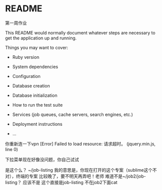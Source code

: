 # README

第一周作业

This README would normally document whatever steps are necessary to get the
application up and running.

Things you may want to cover:

* Ruby version

* System dependencies

* Configuration

* Database creation

* Database initialization

* How to run the test suite

* Services (job queues, cache servers, search engines, etc.)

* Deployment instructions

* ...

你重新连一下vpn
[Error] Failed to load resource: 请求超时。 (jquery.min.js, line 0)

下拉菜单现在好像没问题，你自己试试

是这个么？
 ~/job-listing 我的意思是，你现在打开的这个专案（sublime这个不对），终端的专案   比较晚了，要不明天再弄吧！老师
难道不是~/job2/job-listing？ 应该不是 这个直接是job-listing 不在job2下面cat



